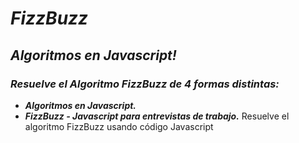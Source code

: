 # **_FizzBuzz_**

## **_Algoritmos en Javascript!_**

### **_Resuelve el Algoritmo FizzBuzz de 4 formas distintas:_**

- **_Algoritmos en Javascript._**
- **_FizzBuzz - Javascript para entrevistas de trabajo._**
Resuelve el algoritmo FizzBuzz usando código Javascript
